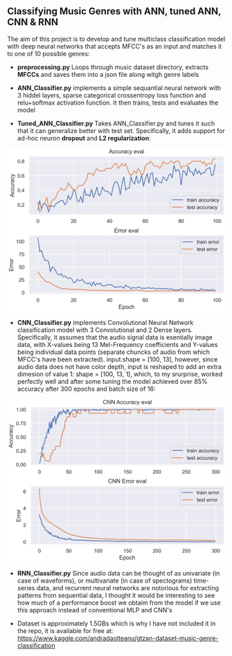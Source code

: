 ## Classifying Music Genres with ANN, tuned ANN, CNN & RNN

The aim of this project is to develop and tune multiclass classification model with deep neural networks that accepts MFCC's as an input and matches it to one of 10 possible genres:

* **preprocessing.py** Loops through music dataset directory, extracts **MFCCs** and saves them into a json file along witgh genre labels

* **ANN_Classifier.py** implements a simple sequantial neural network with 3 hiddel layers, sparse categorical crossentropy loss function and relu+softmax activation function. It then trains, tests and evaluates the model

* **Tuned_ANN_Classifier.py** Takes ANN_Classifier.py and tunes it such that it can generalize better with test set. Specifically, it adds support for ad-hoc neuron **dropout** and **L2 regularization**:

![alt text](https://github.com/paabes/AudioSignal-Deep-Learning/blob/main/Classifying%20Music%20Genre%20With%20ANNs/figures/accuracy_eval.jpg)

* **CNN_Classifier.py** implements Convolutional Neural Network classification model with 3 Convolutional and 2 Dense layers. Specifically, it assumes that the audio signal data is esentially image data, with X-values being 13 Mel-Frequency coefficients and Y-values being individual data points (separate chuncks of audio from which MFCC's have been extracted). input.shape = [100, 13], however, since audio data does not have color depth, input is reshaped to add an extra dimesion of value 1: shape = [100, 13, 1], which, to my srurprise, worked perfectly well and after some tuning the model achieved over 85% accuracy after 300 epochs and batch size of 16:

![alt text](https://github.com/paabes/AudioSignal-Deep-Learning/blob/main/Classifying%20Music%20Genre%20With%20ANNs/figures/CNN_accuracy_eval.jpg)


* **RNN_Classifier.py** Since audio data can be thought of as univariate (in case of waveforms), or multivariate (in case of spectograms) time-series data, and recurrent neural networks are notorious for extracting patterns from sequential data, I thought it would be interesting to see how much of a performance boost we obtaim from the model if we use this approach instead of conventional MLP and CNN's
 

* Dataset is approximately 1.5GBs which is why I have not included it in the repo, it is available for free at: https://www.kaggle.com/andradaolteanu/gtzan-dataset-music-genre-classification
